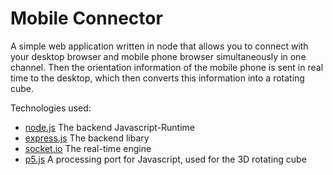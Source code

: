# Mobile Connector

A simple web application written in node that allows you to connect with your desktop browser and mobile phone browser simultaneously in one channel. Then the orientation information of the mobile phone is sent in real time to the desktop, which then converts this information into a rotating cube.

Technologies used:

* [node.js](https://nodejs.org/en/) The backend Javascript-Runtime
* [express.js](https://expressjs.com/) The backend libary
* [socket.io](https://socket.io/) The real-time engine
* [p5.js](https://p5js.org/) A processing port for Javascript, used for the 3D rotating cube
